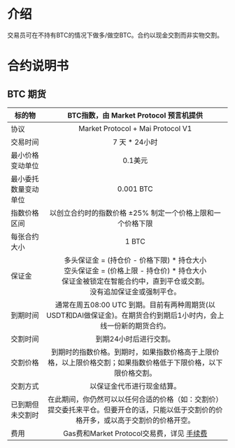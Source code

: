 # 介绍
交易员可在不持有BTC的情况下做多/做空BTC。合约以现金交割而非实物交割。


# 合约说明书

## BTC 期货

| 标的物               | BTC指数，由 Market Protocol 预言机提供         | 
| ---------------------|:----------------------------------------------: |
| 协议                 | Market Protocol + Mai Protocol V1 |
| 交易时间             | 7 天 * 24小时        |  
| 最小价格变动单位     | 0.1美元 |   
| 最小委托数量变动单位 | 0.001 BTC |
| 指数价格区间         | 以创立合约时的指数价格 ±25% 制定一个价格上限和一个价格下限       | 
| 每张合约大小         | 1 BTC         |   
| 保证金               | 多头保证金 = (持仓价 - 价格下限) * 持仓大小<br/>空头保证金 = (价格上限 - 持仓价) * 持仓大小<br/>保证金被锁定在智能合约中，直到平仓或交割。<br/>没有追加保证金或强制平仓。     |  
| 到期时间             | 通常在周五08:00 UTC 到期。目前有两种周期货(以USDT和DAI做保证金)。在期货合约到期后1小时内，会上线一份新的期货合约。   |  
| 交割时间             | 到期24小时后进行交割。          |
| 交割价格             | 到期时的指数价格。到期时，如果指数价格高于上限价格，以上限价格交割；如果指数价格低于下限价格，以下限价格交割。            | 
| 交割方式             | 以保证金代币进行现金结算。      |  
| 已到期但未交割时     | 在此期间，你仍然可以以任何合适的价格（如：交割价）提交委托来平仓。但要开仓的话，只能以低于交割价的价格开多，或以高于交割价的价格开空。 |
| 费用                 | Gas费和Market Protocol交易费，详见 [手续费](fees.md) |   

